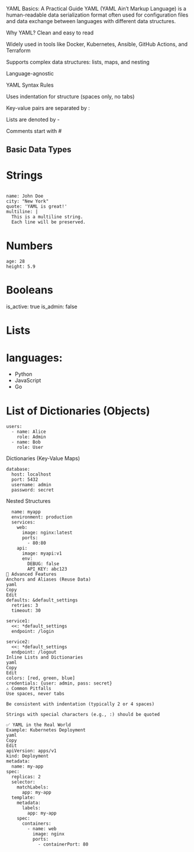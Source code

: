 YAML Basics: A Practical Guide
YAML (YAML Ain’t Markup Language) is a human-readable data serialization format often used for configuration files and data exchange between languages with different data structures.

Why YAML?
Clean and easy to read

Widely used in tools like Docker, Kubernetes, Ansible, GitHub Actions, and Terraform

Supports complex data structures: lists, maps, and nesting

Language-agnostic

YAML Syntax Rules

Uses indentation for structure (spaces only, no tabs)

Key-value pairs are separated by :

Lists are denoted by -

Comments start with #

## Basic Data Types

# Strings
```

name: John Doe
city: "New York"
quote: 'YAML is great!'
multiline: |
  This is a multiline string.
  Each line will be preserved.

```


# Numbers

```
age: 28
height: 5.9
```

# Booleans

is_active: true
is_admin: false


# Lists

# languages:
  - Python
  - JavaScript
  - Go

# List of Dictionaries (Objects)

```
users:
  - name: Alice
    role: Admin
  - name: Bob
    role: User
```

Dictionaries (Key-Value Maps)
```
database:
  host: localhost
  port: 5432
  username: admin
  password: secret
```

Nested Structures
```
  name: myapp
  environment: production
  services:
    web:
      image: nginx:latest
      ports:
        - 80:80
    api:
      image: myapi:v1
      env:
        DEBUG: false
        API_KEY: abc123
🧠 Advanced Features
Anchors and Aliases (Reuse Data)
yaml
Copy
Edit
defaults: &default_settings
  retries: 3
  timeout: 30

service1:
  <<: *default_settings
  endpoint: /login

service2:
  <<: *default_settings
  endpoint: /logout
Inline Lists and Dictionaries
yaml
Copy
Edit
colors: [red, green, blue]
credentials: {user: admin, pass: secret}
⚠️ Common Pitfalls
Use spaces, never tabs

Be consistent with indentation (typically 2 or 4 spaces)

Strings with special characters (e.g., :) should be quoted

✅ YAML in the Real World
Example: Kubernetes Deployment
yaml
Copy
Edit
apiVersion: apps/v1
kind: Deployment
metadata:
  name: my-app
spec:
  replicas: 2
  selector:
    matchLabels:
      app: my-app
  template:
    metadata:
      labels:
        app: my-app
    spec:
      containers:
        - name: web
          image: nginx
          ports:
            - containerPort: 80
